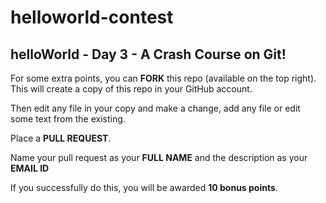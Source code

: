# helloworld-contest

## helloWorld - Day 3 - A Crash Course on Git!

For some extra points, you can **FORK** this repo (available on the top right). This will create a copy of this repo in your GitHub account.

Then edit any file in your copy and make a change, add any file or edit some text from the existing.

Place a **PULL REQUEST**.

Name your pull request as your **FULL NAME** and the description as your **EMAIL ID**

If you successfully do this, you will be awarded **10 bonus points**.

